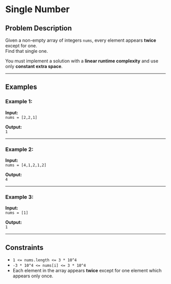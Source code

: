 # Single Number

## Problem Description

Given a non-empty array of integers `nums`, every element appears **twice** except for one.  
Find that single one.

You must implement a solution with a **linear runtime complexity** and use only **constant extra space**.

---

## Examples

### Example 1:

**Input:**  
`nums = [2,2,1]`  

**Output:**  
`1`  

---

### Example 2:

**Input:**  
`nums = [4,1,2,1,2]`  

**Output:**  
`4`  

---

### Example 3:

**Input:**  
`nums = [1]`  

**Output:**  
`1`  

---

## Constraints

* `1 <= nums.length <= 3 * 10^4`  
* `-3 * 10^4 <= nums[i] <= 3 * 10^4`  
* Each element in the array appears **twice** except for one element which appears only once.
